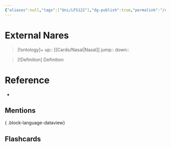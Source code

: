 ```yaml
---
{"aliases":null,"tags":["Uni/LFS122"],"dg-publish":true,"permalink":"/cards/external-nares/","dgPassFrontmatter":true}
---
```


# External Nares

> [!ontology]+
> up:: [[Cards/Nasal\|Nasal]]
> jump:: 
> down:: 

> [!Definition] Definition
> 

# Reference
- 

## Mentions

{ .block-language-dataview}

## Flashcards
